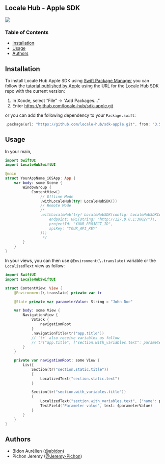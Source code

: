 ## Locale Hub - Apple SDK

![](https://img.shields.io/github/v/release/locale-hub/sdk-apple)

### Table of Contents
* [Installation](#installation)
* [Usage](#usage)
* [Authors](#authors)

## Installation
To install Locale Hub Apple SDK using [Swift Package Manager](https://github.com/apple/swift-package-manager) you can follow the
[tutorial published by Apple](https://developer.apple.com/documentation/xcode/adding_package_dependencies_to_your_app)
using the URL for the Locale Hub SDK repo with the current version:

1. In Xcode, select “File” → “Add Packages...”
1. Enter https://github.com/locale-hub/sdk-apple.git

or you can add the following dependency to your `Package.swift`:

```swift
.package(url: "https://github.com/locale-hub/sdk-apple.git", from: "3.5.0"),
```

## Usage
In your main,
```swift
import SwiftUI
import LocaleHubSwiftUI

@main
struct YourAppName_iOSApp: App {
    var body: some Scene {
        WindowGroup {
            ContentView()
                // Offline Mode
                .withLocaleHub(try! LocaleHubSDK())
                // Remote Mode
                /*
                .withLocaleHub(try! LocaleHubSDK(config: LocaleHubSDKConfiguration(
                    endpoint: URL(string: "http://127.0.0.1:3002/")!,
                    projectId: "YOUR_PROJECT_ID",
                    apiKey: "YOUR_API_KEY"
                )))
                 */
        }
    }
}

```

In your views, you can then use `@Environment(\.translate)` variable or the `LocalizedText` view as follow:

```swift
import SwiftUI
import LocaleHubSwiftUI

struct ContentView: View {
    @Environment(\.translate) private var tr

    @State private var parameterValue: String = "John Doe"

    var body: some View {
        NavigationView {
            VStack {
                navigationRoot
            }
            .navigationTitle(tr("app.title"))
            // `tr` also receive variables as follow
            // tr("app.title", ["section.with_variables.text": parameterValue])
        }
    }

    private var navigationRoot: some View {
        List{
            Section(tr("section.static.title"))
            {
                LocalizedText("section.static.text")
            }

            Section(tr("section.with_variables.title"))
            {
                LocalizedText("section.with_variables.text", ["name": parameterValue])
                TextField("Parameter value", text: $parameterValue)
            }
        }
    }
}
```

## Authors

- Bidon Aurélien ([@abidon](https://github.com/abidon))
- Pichon Jeremy ([@Jeremy-Pichon](https://github.com/Jeremy-Pichon))
